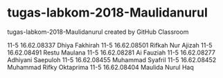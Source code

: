 # tugas-labkom-2018-Maulidanurul
tugas-labkom-2018-Maulidanurul created by GitHub Classroom



11-5 16.62.08337 Dhiya Fakhirah
11-5 16.62.08501 Rifkah Nur Ajizah
11-5 16.62.08491 Restu Maulana
11-5 16.62.08281 Ai Fauziah
11-5 16.62.08277 Adhiyani Saepuloh
11-5 16.62.08455 Muhammad Syafril
11-5 16.62.08452 Muhammad Rifky Oktaprima
11-5 16.62.08404 Maulida Nurul Haq
